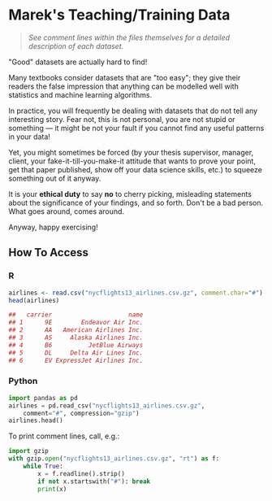 # Marek's Teaching/Training Data

> *See comment lines within the files themselves for a detailed description
of each dataset.*

"Good" datasets are actually hard to find!

Many textbooks consider datasets that are "too easy";
they give their readers the false impression that anything can be modelled
well with statistics and machine learning algorithms.

In practice, you will frequently be dealing with datasets that do not
tell any interesting story. Fear not, this is not personal,
you are not stupid or something — it might be not your fault
if you cannot find any useful patterns in your data!

Yet, you might sometimes be forced (by your thesis supervisor, manager, client,
your fake-it-till-you-make-it attitude that wants to prove your point, get
that paper published, show off your data science skills, etc.)
to squeeze something out of it anyway.

It is your **ethical duty** to say **no** to cherry picking,
misleading statements about the significance of your findings,
and so forth. Don't be a bad person.
What goes around, comes around.

Anyway, happy exercising!




## How To Access

### R

```r
airlines <- read.csv("nycflights13_airlines.csv.gz", comment.char="#")
head(airlines)

##   carrier                     name
## 1      9E        Endeavor Air Inc.
## 2      AA   American Airlines Inc.
## 3      AS     Alaska Airlines Inc.
## 4      B6          JetBlue Airways
## 5      DL     Delta Air Lines Inc.
## 6      EV ExpressJet Airlines Inc.
```


### Python

```python
import pandas as pd
airlines = pd.read_csv("nycflights13_airlines.csv.gz",
    comment="#", compression="gzip")
airlines.head()
```

To print comment lines, call, e.g.:

```python
import gzip
with gzip.open("nycflights13_airlines.csv.gz", "rt") as f:
    while True:
        x = f.readline().strip()
        if not x.startswith("#"): break
        print(x)
```
